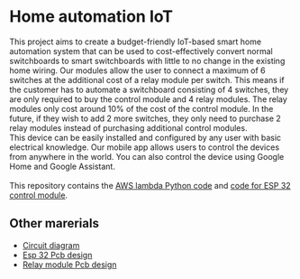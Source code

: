 # Home automation IoT
This project aims to create a budget-friendly IoT-based smart home automation system that can be used to cost-effectively convert normal switchboards to smart switchboards with little to no change in the existing home wiring.
Our modules allow the user to connect a maximum of 6 switches at the additional cost of a relay module per switch. This means if the customer has to automate a switchboard consisting of 4 switches, they are only required to buy the control module and 4 relay modules. The relay modules only cost around 10% of the cost of the control module. In the future, if they wish to add 2 more switches, 
they only need to purchase 2 relay modules instead of purchasing additional control modules.
<br/>This device can be easily installed and configured by any user with basic electrical knowledge. Our mobile app allows users to control the devices from anywhere in the world. You can also control the device using Google Home and Google Assistant.
<br/>
<br/>
This repository contains the [AWS lambda Python code](to_esp/lambda_function.py) and [code for ESP 32 control module](esp_32).
## Other marerials
- [Circuit diagram](circuit_diagram.png)
- [Esp 32 Pcb design](esp_final.pdf)
- [Relay module Pcb design](finalpcb.pdf)
